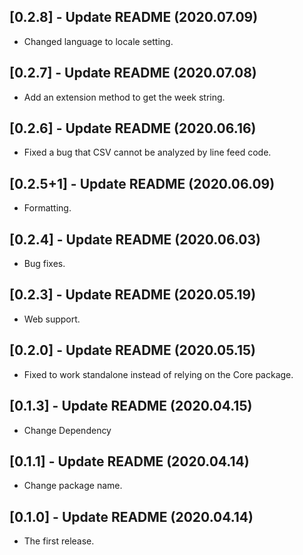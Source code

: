## [0.2.8] - Update README (2020.07.09)

* Changed language to locale setting.

## [0.2.7] - Update README (2020.07.08)

* Add an extension method to get the week string.

## [0.2.6] - Update README (2020.06.16)

* Fixed a bug that CSV cannot be analyzed by line feed code.

## [0.2.5+1] - Update README (2020.06.09)

* Formatting.

## [0.2.4] - Update README (2020.06.03)

* Bug fixes.

## [0.2.3] - Update README (2020.05.19)

* Web support.

## [0.2.0] - Update README (2020.05.15)

* Fixed to work standalone instead of relying on the Core package.

## [0.1.3] - Update README (2020.04.15)

* Change Dependency

## [0.1.1] - Update README (2020.04.14)

* Change package name.

## [0.1.0] - Update README (2020.04.14)

* The first release.

